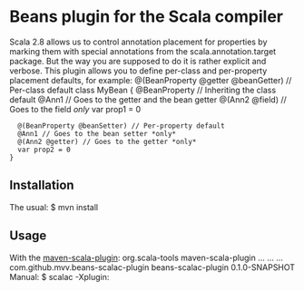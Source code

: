 Beans plugin for the Scala compiler
===================================
Scala 2.8 allows us to control annotation placement for properties by
marking them with special annotations from the scala.annotation.target
package. But the way you are supposed to do it is rather explicit and
verbose. This plugin allows you to define per-class and per-property
placement defaults, for example:
	@(BeanProperty @getter @beanGetter) // Per-class default
	class MyBean {
	  @BeanProperty // Inheriting the class default
	  @Ann1 // Goes to the getter and the bean getter
	  @(Ann2 @field) // Goes to the field *only*
	  var prop1 = 0
	
	  @(BeanProperty @beanSetter) // Per-property default
	  @Ann1 // Goes to the bean setter *only*
	  @(Ann2 @getter) // Goes to the getter *only*
	  var prop2 = 0
	}

Installation
------------
The usual:
	$ mvn install

Usage
-----
With the [maven-scala-plugin](http://scala-tools.org/mvnsites/maven-scala-plugin):
	<plugin>
	  <groupId>org.scala-tools</groupId>
	  <artifactId>maven-scala-plugin</artifactId>
	  ...
	  <configuration>
	    ...
	    <compilerPlugins>
	      ...
	      <compilerPlugin>
	        <groupId>com.github.mvv.beans-scalac-plugin</groupId>
	        <artifactId>beans-scalac-plugin</artifactId>
	        <version>0.1.0-SNAPSHOT</version>
	      </compilerPlugin>
	    </compilerPlugins>
	  </configuration>
Manual:
	$ scalac -Xplugin:<PATH-TO-THE-JAR-FILE> <YOUR-OPTIONS>


